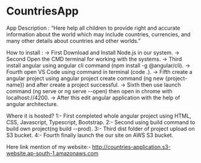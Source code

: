 # CountriesApp

App Description : 
                 “Here help all children to provide right and accurate information about 
                 the world which may include countries, currencies, and many other details 
                 about countries and other worlds.”

How to install : 
-> First Download and Install Node.js in our system.
-> Second Open the CMD terminal for working with the systems.
-> Third install angular using angular cli command (npm install -g @angular/cli).
-> Fourth open VS Code using command in terminal (code .).
-> Fifth create a angular project using angular project create command (ng new {project-name}) and after create a project successful.
-> Sixth then use launch command (ng serve or ng serve --open) then open in chrome with localhost://4200.
-> After this edit angular application with the help of angular architecture.

Where it is hosted?
1:- First completed whole angular project using HTML, CSS, Javascript, Typescript, Bootstrap.
2:- Second using build command to build own project(ng build --prod).
3:- Third dist folder of project upload on S3 bucket.
4:- Fourth finally launch the our site on AWS S3 bucket.

Here link mention of my website:-
http://countries-application.s3-website.ap-south-1.amazonaws.com
